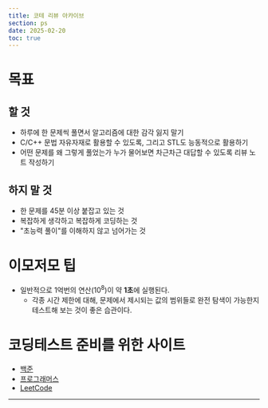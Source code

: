 ```yaml
---
title: 코테 리뷰 아카이브
section: ps
date: 2025-02-20
toc: true
---
```


# 목표

## 할 것 

* 하루에 한 문제씩 풀면서 알고리즘에 대한 감각 잃지 말기
* C/C++ 문법 자유자재로 활용할 수 있도록, 그리고 STL도 능동적으로 활용하기
* 어떤 문제를 왜 그렇게 풀었는가 누가 물어보면 차근차근 대답할 수 있도록 리뷰 노트 작성하기

## 하지 말 것

* 한 문제를 45분 이상 붙잡고 있는 것
* 복잡하게 생각하고 복잡하게 코딩하는 것
* "초능력 풀이"를 이해하지 않고 넘어가는 것

# 이모저모 팁

* 일반적으로 1억번의 연산($10^8$)이 약 **1초**에 실행된다.
  * 각종 시간 제한에 대해, 문제에서 제시되는 값의 범위들로 완전 탐색이 가능한지 테스트해 보는 것이 좋은 습관이다.

# 코딩테스트 준비를 위한 사이트

* [백준](https://www.acmicpc.net/)
* [프로그래머스](https://school.programmers.co.kr/learn/challenges?order=recent&levels=1&languages=c%2Ccpp&partIds=33882)
* [LeetCode](https://leetcode.com/)

---